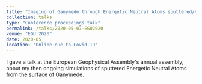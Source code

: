 ```yaml
---
title: "Imaging of Ganymede through Energetic Neutral Atoms sputtered/backscattered from the surface"
collection: talks
type: "Conference proceedings talk"
permalink: /talks/2020-05-07-EGU2020
venue: "EGU 2020"
date: 2020-05
location: "Online due to Covid-19"
---
```

I gave a talk at the European Geophysical Assembly's annual assembly, about my then ongoing simulations of sputtered Energetic Neutral Atoms from the surface of Ganymede.
